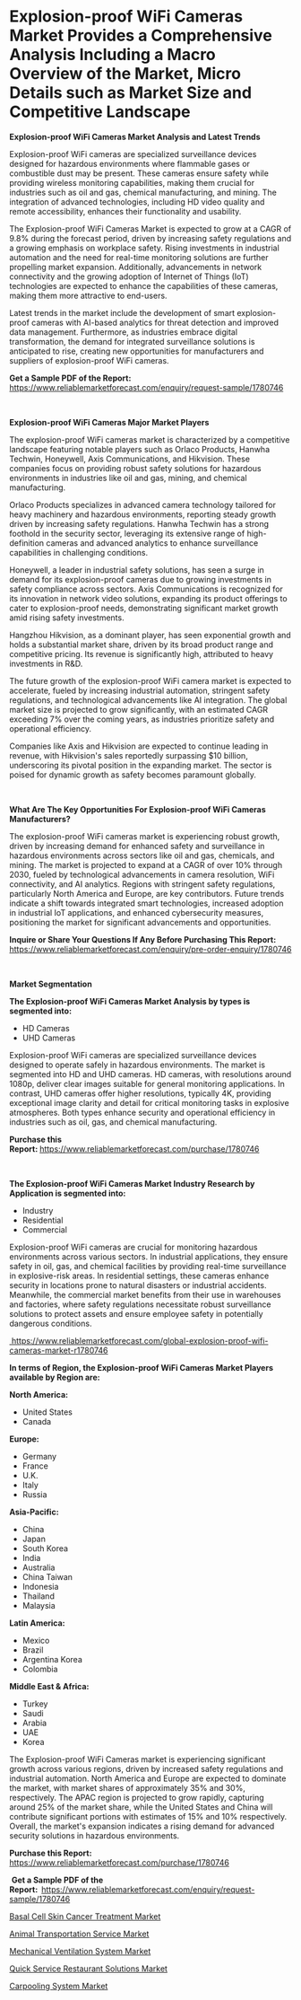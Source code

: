 <p><h1>Explosion-proof WiFi Cameras Market Provides a Comprehensive Analysis Including a Macro Overview of the Market, Micro Details such as Market Size and Competitive Landscape</h1></p><p><strong>Explosion-proof WiFi Cameras Market Analysis and Latest Trends</strong></p>
<p><p>Explosion-proof WiFi cameras are specialized surveillance devices designed for hazardous environments where flammable gases or combustible dust may be present. These cameras ensure safety while providing wireless monitoring capabilities, making them crucial for industries such as oil and gas, chemical manufacturing, and mining. The integration of advanced technologies, including HD video quality and remote accessibility, enhances their functionality and usability.</p><p>The Explosion-proof WiFi Cameras Market is expected to grow at a CAGR of 9.8% during the forecast period, driven by increasing safety regulations and a growing emphasis on workplace safety. Rising investments in industrial automation and the need for real-time monitoring solutions are further propelling market expansion. Additionally, advancements in network connectivity and the growing adoption of Internet of Things (IoT) technologies are expected to enhance the capabilities of these cameras, making them more attractive to end-users.</p><p>Latest trends in the market include the development of smart explosion-proof cameras with AI-based analytics for threat detection and improved data management. Furthermore, as industries embrace digital transformation, the demand for integrated surveillance solutions is anticipated to rise, creating new opportunities for manufacturers and suppliers of explosion-proof WiFi cameras.</p></p>
<p><strong>Get a Sample PDF of the Report:&nbsp;</strong> <a href="https://www.reliablemarketforecast.com/enquiry/request-sample/1780746?utm_campaign=1874&utm_medium=2&utm_source=Github&utm_content=ia&utm_term=20122024&utm_id=explosion-proof-wifi-cameras">https://www.reliablemarketforecast.com/enquiry/request-sample/1780746</a></p>
<p>&nbsp;</p>
<p><strong>Explosion-proof WiFi Cameras Major Market Players</strong></p>
<p><p>The explosion-proof WiFi cameras market is characterized by a competitive landscape featuring notable players such as Orlaco Products, Hanwha Techwin, Honeywell, Axis Communications, and Hikvision. These companies focus on providing robust safety solutions for hazardous environments in industries like oil and gas, mining, and chemical manufacturing.</p><p>Orlaco Products specializes in advanced camera technology tailored for heavy machinery and hazardous environments, reporting steady growth driven by increasing safety regulations. Hanwha Techwin has a strong foothold in the security sector, leveraging its extensive range of high-definition cameras and advanced analytics to enhance surveillance capabilities in challenging conditions.</p><p>Honeywell, a leader in industrial safety solutions, has seen a surge in demand for its explosion-proof cameras due to growing investments in safety compliance across sectors. Axis Communications is recognized for its innovation in network video solutions, expanding its product offerings to cater to explosion-proof needs, demonstrating significant market growth amid rising safety investments.</p><p>Hangzhou Hikvision, as a dominant player, has seen exponential growth and holds a substantial market share, driven by its broad product range and competitive pricing. Its revenue is significantly high, attributed to heavy investments in R&D.</p><p>The future growth of the explosion-proof WiFi camera market is expected to accelerate, fueled by increasing industrial automation, stringent safety regulations, and technological advancements like AI integration. The global market size is projected to grow significantly, with an estimated CAGR exceeding 7% over the coming years, as industries prioritize safety and operational efficiency.</p><p>Companies like Axis and Hikvision are expected to continue leading in revenue, with Hikvision's sales reportedly surpassing $10 billion, underscoring its pivotal position in the expanding market. The sector is poised for dynamic growth as safety becomes paramount globally.</p></p>
<p>&nbsp;</p>
<p><strong>What Are The Key Opportunities For Explosion-proof WiFi Cameras Manufacturers?</strong></p>
<p><p>The explosion-proof WiFi cameras market is experiencing robust growth, driven by increasing demand for enhanced safety and surveillance in hazardous environments across sectors like oil and gas, chemicals, and mining. The market is projected to expand at a CAGR of over 10% through 2030, fueled by technological advancements in camera resolution, WiFi connectivity, and AI analytics. Regions with stringent safety regulations, particularly North America and Europe, are key contributors. Future trends indicate a shift towards integrated smart technologies, increased adoption in industrial IoT applications, and enhanced cybersecurity measures, positioning the market for significant advancements and opportunities.</p></p>
<p><strong>Inquire or Share Your Questions If Any Before Purchasing This Report:</strong> <a href="https://www.reliablemarketforecast.com/enquiry/pre-order-enquiry/1780746?utm_campaign=1874&utm_medium=2&utm_source=Github&utm_content=ia&utm_term=20122024&utm_id=explosion-proof-wifi-cameras">https://www.reliablemarketforecast.com/enquiry/pre-order-enquiry/1780746</a></p>
<p>&nbsp;</p>
<p><strong>Market Segmentation</strong></p>
<p><strong>The Explosion-proof WiFi Cameras Market Analysis by types is segmented into:</strong></p>
<p><ul><li>HD Cameras</li><li>UHD Cameras</li></ul></p>
<p><p>Explosion-proof WiFi cameras are specialized surveillance devices designed to operate safely in hazardous environments. The market is segmented into HD and UHD cameras. HD cameras, with resolutions around 1080p, deliver clear images suitable for general monitoring applications. In contrast, UHD cameras offer higher resolutions, typically 4K, providing exceptional image clarity and detail for critical monitoring tasks in explosive atmospheres. Both types enhance security and operational efficiency in industries such as oil, gas, and chemical manufacturing.</p></p>
<p><strong>Purchase this Report:&nbsp;</strong><a href="https://www.reliablemarketforecast.com/purchase/1780746?utm_campaign=1874&utm_medium=2&utm_source=Github&utm_content=ia&utm_term=20122024&utm_id=explosion-proof-wifi-cameras">https://www.reliablemarketforecast.com/purchase/1780746</a></p>
<p>&nbsp;</p>
<p><strong>The Explosion-proof WiFi Cameras Market Industry Research by Application is segmented into:</strong></p>
<p><ul><li>Industry</li><li>Residential</li><li>Commercial</li></ul></p>
<p><p>Explosion-proof WiFi cameras are crucial for monitoring hazardous environments across various sectors. In industrial applications, they ensure safety in oil, gas, and chemical facilities by providing real-time surveillance in explosive-risk areas. In residential settings, these cameras enhance security in locations prone to natural disasters or industrial accidents. Meanwhile, the commercial market benefits from their use in warehouses and factories, where safety regulations necessitate robust surveillance solutions to protect assets and ensure employee safety in potentially dangerous conditions.</p></p>
<p><a href="https://www.reliablemarketforecast.com/global-explosion-proof-wifi-cameras-market-r1780746?utm_campaign=1874&utm_medium=2&utm_source=Github&utm_content=ia&utm_term=20122024&utm_id=explosion-proof-wifi-cameras">&nbsp;https://www.reliablemarketforecast.com/global-explosion-proof-wifi-cameras-market-r1780746</a></p>
<p><strong>In terms of Region, the Explosion-proof WiFi Cameras Market Players available by Region are:</strong></p>
<p>
    <p> <strong> North America: </strong>
        <ul>
            <li>United States</li>
            <li>Canada</li>
        </ul>
        </p> 
    <p> <strong> Europe: </strong>
        <ul>
            <li>Germany</li>
            <li>France</li>
            <li>U.K.</li>
            <li>Italy</li>
            <li>Russia</li>
        </ul>
        </p> 
    <p> <strong> Asia-Pacific: </strong>
        <ul>
            <li>China</li>
            <li>Japan</li>
            <li>South Korea</li>
            <li>India</li>
            <li>Australia</li>
            <li>China Taiwan</li>
            <li>Indonesia</li>
            <li>Thailand</li>
            <li>Malaysia</li>
        </ul>
        </p> 
    <p> <strong> Latin America: </strong>
        <ul>
            <li>Mexico</li>
            <li>Brazil</li>
            <li>Argentina Korea</li>
            <li>Colombia</li>
        </ul>
        </p> 
    <p> <strong> Middle East & Africa: </strong>
        <ul>
            <li>Turkey</li>
            <li>Saudi</li>
            <li>Arabia</li>
            <li>UAE</li>
            <li>Korea</li>
        </ul>
    </p>
    </p>
<p><p>The Explosion-proof WiFi Cameras market is experiencing significant growth across various regions, driven by increased safety regulations and industrial automation. North America and Europe are expected to dominate the market, with market shares of approximately 35% and 30%, respectively. The APAC region is projected to grow rapidly, capturing around 25% of the market share, while the United States and China will contribute significant portions with estimates of 15% and 10% respectively. Overall, the market's expansion indicates a rising demand for advanced security solutions in hazardous environments.</p></p>
<p><strong>Purchase this Report: </strong><a href="https://www.reliablemarketforecast.com/purchase/1780746?utm_campaign=1874&utm_medium=2&utm_source=Github&utm_content=ia&utm_term=20122024&utm_id=explosion-proof-wifi-cameras">https://www.reliablemarketforecast.com/purchase/1780746</a></p>
<p>&nbsp;<strong>Get a Sample PDF of the Report:&nbsp;&nbsp;</strong><a href="https://www.reliablemarketforecast.com/enquiry/request-sample/1780746?utm_campaign=1874&utm_medium=2&utm_source=Github&utm_content=ia&utm_term=20122024&utm_id=explosion-proof-wifi-cameras">https://www.reliablemarketforecast.com/enquiry/request-sample/1780746</a></p>
<p><strong></strong></p>
<p><p><a href="https://www.linkedin.com/pulse/global-basal-cell-skin-cancer-treatment-industry-analysis-share-oeyfe?utm_campaign=1874&utm_medium=2&utm_source=Github&utm_content=ia&utm_term=20122024&utm_id=explosion-proof-wifi-cameras">Basal Cell Skin Cancer Treatment Market</a></p><p><a href="https://www.linkedin.com/pulse/deep-dive-animal-transportation-service-market-growth-hqkje?utm_campaign=1874&utm_medium=2&utm_source=Github&utm_content=ia&utm_term=20122024&utm_id=explosion-proof-wifi-cameras">Animal Transportation Service Market</a></p><p><a href="https://github.com/ChiragRP21/Market-Research-Report-List-6/blob/main/mechanical-ventilation-system-market.md?utm_campaign=1874&utm_medium=2&utm_source=Github&utm_content=ia&utm_term=20122024&utm_id=explosion-proof-wifi-cameras">Mechanical Ventilation System Market</a></p><p><a href="https://www.linkedin.com/pulse/research-examination-onthe-quick-service-restaurant-solutions-13zge?utm_campaign=1874&utm_medium=2&utm_source=Github&utm_content=ia&utm_term=20122024&utm_id=explosion-proof-wifi-cameras">Quick Service Restaurant Solutions Market</a></p><p><a href="https://www.linkedin.com/pulse/carpooling-system-market-analysis-qualitative-quantitative-etawe?utm_campaign=1874&utm_medium=2&utm_source=Github&utm_content=ia&utm_term=20122024&utm_id=explosion-proof-wifi-cameras">Carpooling System Market</a></p></p>
